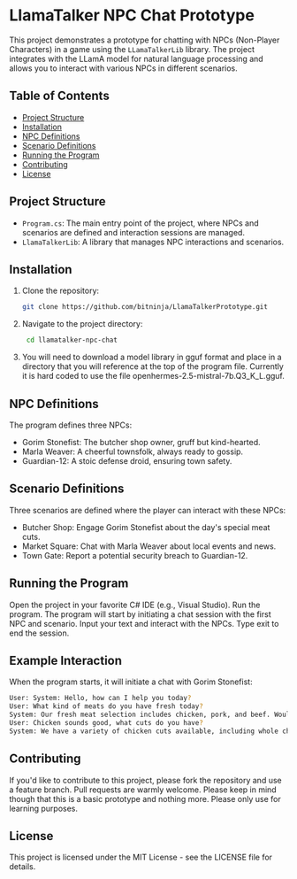 # LlamaTalker NPC Chat Prototype

This project demonstrates a prototype for chatting with NPCs (Non-Player Characters) in a game using the `LLamaTalkerLib` library. The project integrates with the LLamA model for natural language processing and allows you to interact with various NPCs in different scenarios.

## Table of Contents

- [Project Structure](#project-structure)
- [Installation](#installation)
- [NPC Definitions](#npc-definitions)
- [Scenario Definitions](#scenario-definitions)
- [Running the Program](#running-the-program)
- [Contributing](#contributing)
- [License](#license)

## Project Structure

- `Program.cs`: The main entry point of the project, where NPCs and scenarios are defined and interaction sessions are managed.
- `LlamaTalkerLib`: A library that manages NPC interactions and scenarios.

## Installation

1. Clone the repository:
    ```bash
    git clone https://github.com/bitninja/LlamaTalkerPrototype.git
    ```
2. Navigate to the project directory:
    ```bash
     cd llamatalker-npc-chat
     ```
3. You will need to download a model library in gguf format and place in a directory that you will reference at the top of the program file.  Currently it is hard coded to use the file openhermes-2.5-mistral-7b.Q3_K_L.gguf.

## NPC Definitions
The program defines three NPCs:

   * Gorim Stonefist: The butcher shop owner, gruff but kind-hearted.
   * Marla Weaver: A cheerful townsfolk, always ready to gossip.
   * Guardian-12: A stoic defense droid, ensuring town safety.

## Scenario Definitions
Three scenarios are defined where the player can interact with these NPCs:

  * Butcher Shop: Engage Gorim Stonefist about the day's special meat cuts.
  * Market Square: Chat with Marla Weaver about local events and news.
  * Town Gate: Report a potential security breach to Guardian-12.

## Running the Program
Open the project in your favorite C# IDE (e.g., Visual Studio).
Run the program. The program will start by initiating a chat session with the first NPC and scenario.
Input your text and interact with the NPCs. Type exit to end the session.

## Example Interaction
When the program starts, it will initiate a chat with Gorim Stonefist:

```bash
User: System: Hello, how can I help you today?
User: What kind of meats do you have fresh today?
System: Our fresh meat selection includes chicken, pork, and beef. Would you like to know more about any specific cuts or recipes?
User: Chicken sounds good, what cuts do you have?
System: We have a variety of chicken cuts available, including whole chickens, chicken breasts, chicken thighs, drumsticks, and wings. Which cut would you like to order?
```

## Contributing
If you'd like to contribute to this project, please fork the repository and use a feature branch. Pull requests are warmly welcome.  Please keep in mind though that this is a basic prototype and nothing more.  Please only use for learning purposes.

## License
This project is licensed under the MIT License - see the LICENSE file for details.